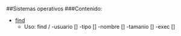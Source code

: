 ##Sistemas operativos
###Contenido:

+ [find](http://en.wikipedia.org/wiki/Find)
  - Uso: find / -usuario [] -tipo []  -nombre [] -tamanio []  -exec []

 
